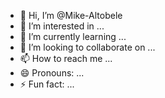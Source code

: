 - 👋 Hi, I’m @Mike-Altobele
- 👀 I’m interested in ...
- 🌱 I’m currently learning ...
- 💞️ I’m looking to collaborate on ...
- 📫 How to reach me ...
- 😄 Pronouns: ...
- ⚡ Fun fact: ...

<!---
Mike-Altobele/Mike-Altobele is a ✨ special ✨ repository because its `README.md` (this file) appears on your GitHub profile.
You can click the Preview link to take a look at your changes.
--->
